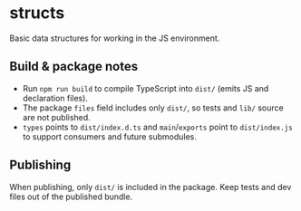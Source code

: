 # structs

Basic data structures for working in the JS environment.

## Build & package notes

- Run `npm run build` to compile TypeScript into `dist/` (emits JS and declaration files).
- The package `files` field includes only `dist/`, so tests and `lib/` source are not published.
- `types` points to `dist/index.d.ts` and `main`/`exports` point to `dist/index.js` to support consumers and future submodules.

## Publishing

When publishing, only `dist/` is included in the package. Keep tests and dev files out of the published bundle.
